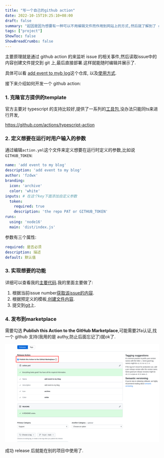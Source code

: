 ```yaml
---
title: "写一个自己的github action"
date: 2022-10-15T19:25:10+08:00
draft: false
summary: "起因是因为想要有一种可以不用编辑文件而作用到网站上的方式,然后就了解到了 github action 的形式."
tags: ["project"]
ShowToc: false
ShowBreadCrumbs: false
---
```


主要原理就是通过 github action 的来监听 issue 的相关事件,然后读取issue中的内容创建文件提交到 git 上,最后直接部署.这样就能随时编辑并展示了.

具体可以看 [add event to myb log](https://github.com/fzdwx/add-event-to-myblog)这个仓库,
以及[使用方式](https://github.com/fzdwx/fzdwx.github.io/blob/main/.github/workflows/add-event.yml).

接下来介绍如何开发一个 github action:

### 1. 克隆官方提供的template

官方主要对 typescript 的支持比较好,提供了一系列的[工具包](https://github.com/actions/toolkit),没办法只能同ts来进行开发,

https://github.com/actions/typescript-action

### 2. 定义想要在运行时用户输入的参数

通过编辑`action.yml`这个文件来定义想要在运行时定义的参数,比如说`GITHUB_TOKEN`:

```yaml
name: 'add event to my blog'
description: 'add event to my blog'
author: 'fzdwx'
branding:
  icon: 'archive'
  color: 'white'
inputs: # 在这个key下面添加自定义参数
  token:
    required: true
    description: 'the repo PAT or GITHUB_TOKEN'
runs:
  using: 'node16'
  main: 'dist/index.js'
```

参数有三个属性:

```yaml
required: 是否必须
description: 描述
default: 默认值
```

### 3. 实现想要的功能

详细可以查看我的[主要代码](https://github.com/fzdwx/add-event-to-myblog/blob/v2.1/src/main.ts).我的里面主要做了:

1. 根据当前issue number[获取该issue的内容](https://github.com/fzdwx/add-event-to-myblog/blob/v2.1/src/main.ts#L16).
2. 根据预定义的模板,[创建文件内容](https://github.com/fzdwx/add-event-to-myblog/blob/v2.1/src/main.ts#L18-L33).
3. 提交到[git](https://github.com/fzdwx/add-event-to-myblog/blob/v2.1/src/main.ts#L34-L38)上.

### 4. 发布到marketplace

需要勾选 **Publish this Action to the GitHub Marketplace**,可能需要2fa认证,找一个 github 支持(我用的是 authy,防止后面忘记了)就ok了.

![Figure 1](/images/8.png)

成功 release 后就能在别的项目中使用了.